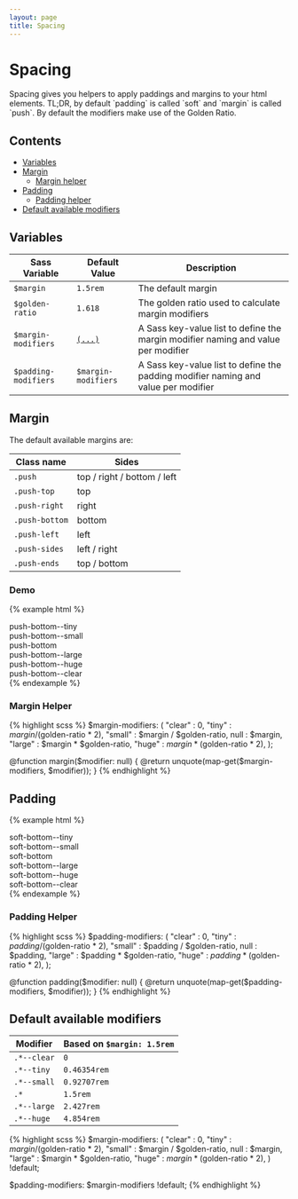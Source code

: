 ```yaml
---
layout: page
title: Spacing
---
```


# Spacing

<p class="lead">
  Spacing gives you helpers to apply paddings and margins to your html elements. TL;DR, by default `padding` is called 
  `soft` and `margin` is called `push`. By default the modifiers make use of the Golden Ratio.
</p>

## Contents

- [Variables](#variables)
- [Margin](#margin)
  - [Margin helper](#margin-helper)
- [Padding](#padding)
  - [Padding helper](#padding-helper)
- [Default available modifiers](#default-available-modifiers)

## Variables

| Sass Variable        | Default Value                           | Description        |
|----------------------|-----------------------------------------|--------------------|
| `$margin`            | `1.5rem`                                | The default margin |
| `$golden-ratio`      | `1.618`                                 | The golden ratio used to calculate margin modifiers |
| `$margin-modifiers`  | [`(...)`](#default-available-modifiers) | A Sass key-value list to define the margin modifier naming and value per modifier |
| `$padding-modifiers` | `$margin-modifiers`                     | A Sass key-value list to define the padding modifier naming and value per modifier |

## Margin

The default available margins are:

| Class name     | Sides                       |
|----------------|-----------------------------|
| `.push`        | top / right / bottom / left |
| `.push-top`    | top                         |
| `.push-right`  | right                       |
| `.push-bottom` | bottom                      |
| `.push-left`   | left                        |
| `.push-sides`  | left / right                |
| `.push-ends`   | top / bottom                |

### Demo

{% example html %}
<div class="bg-color--accent-80 push-bottom--tiny">push-bottom--tiny</div>
<div class="bg-color--accent-80 push-bottom--small">push-bottom--small</div>
<div class="bg-color--accent-80 push-bottom">push-bottom</div>
<div class="bg-color--accent-80 push-bottom--large">push-bottom--large</div>
<div class="bg-color--accent-80 push-bottom--huge">push-bottom--huge</div>
<div class="bg-color--accent-80 push-bottom--clear">push-bottom--clear</div>
{% endexample %}

### Margin Helper

{% highlight scss %}
$margin-modifiers: (
  "clear" : 0,
  "tiny"  : $margin / ($golden-ratio * 2),
  "small" : $margin / $golden-ratio,
  null    : $margin,
  "large" : $margin * $golden-ratio,
  "huge"  : $margin * ($golden-ratio * 2),
);

@function margin($modifier: null) {
  @return unquote(map-get($margin-modifiers, $modifier));
}
{% endhighlight %}

## Padding

{% example html %}
<div class="bg-color--accent-80 push-bottom--tiny soft-bottom--tiny">soft-bottom--tiny</div>
<div class="bg-color--accent-80 push-bottom--tiny soft-bottom--small">soft-bottom--small</div>
<div class="bg-color--accent-80 push-bottom--tiny soft-bottom">soft-bottom</div>
<div class="bg-color--accent-80 push-bottom--tiny soft-bottom--large">soft-bottom--large</div>
<div class="bg-color--accent-80 push-bottom--tiny soft-bottom--huge">soft-bottom--huge</div>
<div class="bg-color--accent-80 push-bottom--tiny soft-bottom--clear">soft-bottom--clear</div>
{% endexample %}

### Padding Helper

{% highlight scss %}
$padding-modifiers: (
  "clear" : 0,
  "tiny"  : $padding / ($golden-ratio * 2),
  "small" : $padding / $golden-ratio,
  null    : $padding,
  "large" : $padding * $golden-ratio,
  "huge"  : $padding * ($golden-ratio * 2),
);

@function padding($modifier: null) {
  @return unquote(map-get($padding-modifiers, $modifier));
}
{% endhighlight %}

## Default available modifiers

| Modifier    | Based on `$margin: 1.5rem` |
|-------------|----------------------------|
| `.*--clear` | `0`                        |
| `.*--tiny`  | `0.46354rem`               |
| `.*--small` | `0.92707rem`               |
| `.*`        | `1.5rem`                   |
| `.*--large` | `2.427rem`                 |
| `.*--huge`  | `4.854rem`                 |

{% highlight scss %}
$margin-modifiers: (
  "clear" : 0,
  "tiny"  : $margin / ($golden-ratio * 2),
  "small" : $margin / $golden-ratio,
  null    : $margin,
  "large" : $margin * $golden-ratio,
  "huge"  : $margin * ($golden-ratio * 2),
) !default;

$padding-modifiers: $margin-modifiers !default;
{% endhighlight %}
